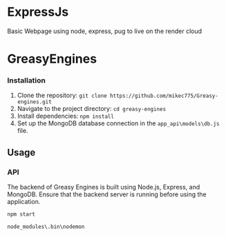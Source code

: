 # ExpressJs

Basic Webpage using node, express, pug to live on the render cloud
# GreasyEngines

### Installation
1. Clone the repository: `git clone https://github.com/mikec775/Greasy-engines.git`
2. Navigate to the project directory: `cd greasy-engines`
3. Install dependencies: `npm install`
4. Set up the MongoDB database connection in the `app_api\models\db.js` file.

## Usage
### API
The backend of Greasy Engines is built using Node.js, Express, and MongoDB. Ensure that the backend server is running before using the application.

```bash
npm start

node_modules\.bin\nodemon